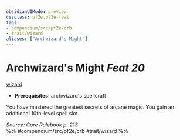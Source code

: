 ```yaml
---
obsidianUIMode: preview
cssclass: pf2e,pf2e-feat
tags:
- compendium/src/pf2e/crb
- trait/wizard
aliases: ["Archwizard's Might"]
---
```

# Archwizard's Might  *Feat 20*  
[wizard](../../Rules/traits/wizard.md)  

- **Prerequisites**: archwizard's spellcraft

You have mastered the greatest secrets of arcane magic. You gain an additional 10th-level spell slot.

*Source: Core Rulebook p. 213*  
%% #compendium/src/pf2e/crb #trait/wizard %%